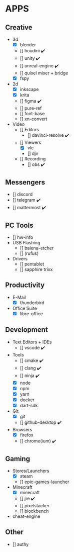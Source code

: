 # APPS

## Creative

- 3d
    - [x] blender
    - [] houdini ✔️
    - [] unity ✔️
    - [] unreal-engine ✔️
    - [] quixel mixer + bridge
    - [x] fspy
- 2d
    - [x] inkscape
    - [x] krita
    - [] figma ✔️
    - [] pure-ref
    - [] font-base
    - [] xn-convert
- Video
    - [] Editors
        - [] davinci-resolve ✔️
    - [] Viewers
        - [x] vlc
        - [] djv
    - [] Recording
        - [] obs ✔️

## Messengers

- [] discord
- [] telegram ✔️
- [] mattermost ✔️

## PC Tools

- [] hw-info
- USB Flashing
    - [] balena-etcher
    - [] (rufus)
- Drivers
    - [] pentablet
    - [] sapphire trixx

## Productivity

- E-Mail
    - [x] thunderbird
- Office Suite
    - [x] libre-office

## Development

- Text Editors + IDEs
    - [] vscode ✔️
- Tools
    - [] cmake ✔️
    - [] clang ✔️
    - [] ninja ✔️
    - [x] node
    - [x] npm
    - [x] yarn
    - [x] docker
    - [x] dart-sdk
- Git
    - [x] git
    - [] github-desktop ✔️
- Browsers
    - [x] firefox
    - [] chrome(ium) ✔️

## Gaming

- Stores/Launchers
    - [x] steam
    - [] epic-games-launcher
- Minecraft
    - [x] minecraft
    - [] jre ✔️
    - [] pixelstacker
    - [] blockbench
- cheat-engine

## Other

- [] authy